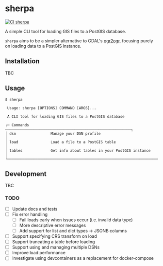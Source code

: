 # sherpa
[![CI sherpa](https://github.com/kyoh-dev/sherpa/actions/workflows/ci.yml/badge.svg?branch=main)](https://github.com/kyoh-dev/sherpa/actions/workflows/ci.yml)

A simple CLI tool for loading GIS files to a PostGIS database.

`sherpa` aims to be a simpler alternative to GDAL's [ogr2ogr](https://gdal.org/programs/ogr2ogr.html), focusing purely
on loading data to a PostGIS instance.

## Installation

TBC

## Usage

```
$ sherpa

 Usage: sherpa [OPTIONS] COMMAND [ARGS]...

 A CLI tool for loading GIS files to a PostGIS database

╭─ Commands ──────────────────────────────────────────────────────────╮
│ dsn                Manage your DSN profile                          │
│ load               Load a file to a PostGIS table                   │
│ tables             Get info about tables in your PostGIS instance   │
╰─────────────────────────────────────────────────────────────────────╯
```

## Development

TBC

### TODO

- [ ] Update docs and tests
- [ ] Fix error handling
  - [ ] Fail loads early when issues occur (i.e. invalid data type)
  - [ ] More descriptive error messages
  - [ ] Add support for list and dict types -> JSONB columns
- [ ] Support specifying CRS transform on load
- [ ] Support truncating a table before loading
- [ ] Support using and managing multiple DSNs
- [ ] Improve load performance
- [ ] Investigate using devcontainers as a replacement for docker-compose
